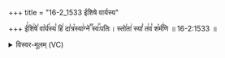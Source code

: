 +++
title = "16-2_1533 ईशिषे वार्यस्य"

+++
ई꣡शि꣢षे꣣ वा꣡र्य꣢स्य꣣ हि꣢ दा꣣त्र꣡स्या꣢ग्ने꣣꣬ स्वः꣢꣯पतिः। स्तो꣣ता꣢ स्यां꣣ त꣢व꣣ श꣡र्म꣢णि ॥ 16-2:1533 ॥

<details><summary>विस्वर-मूलम् (VC)</summary>

ईशिषे वार्यस्य हि दात्रस्याग्ने स्वःपतिः । स्तोता स्यां तव शर्मणि ॥१५३३॥
</details>